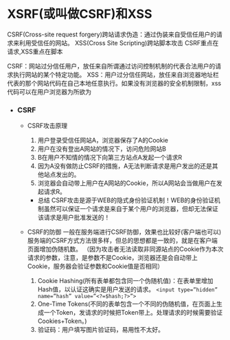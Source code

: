 # XSRF(或叫做CSRF)和XSS
CSRF(Cross-site request forgery)跨站请求伪造：通过伪装来自受信任用户的请求来利用受信任的网站。
XSS(Cross Site Scripting)跨站脚本攻击
CSRF重点在请求,XSS重点在脚本

CSRF：网站过分信任用户，放任来自所谓通过访问控制机制的代表合法用户的请求执行网站的某个特定功能。
XSS：用户过分信任网站，放任来自浏览器地址栏代表的那个网站代码在自己本地任意执行。如果没有浏览器的安全机制限制，xss代码可以在用户浏览器为所欲为

* ### CSRF
    + CSRF攻击原理
        1. 用户登录受信任网站A，浏览器保存了A的Cookie
        2. 用户在没有登出A网站的情况下，访问危险网站B
        3. B在用户不知情的情况下向第三方站点A发起一个请求R
        4. 因为A没有做防止CSRF的措施，A无法判断请求是用户发出的还是其他站点发出的。
        5. 浏览器会自动带上用户在A网站的Cookie，所以A网站会当做用户在发起请求R。

        + 总结
        CSRF攻击是源于WEB的隐式身份验证机制！WEB的身份验证机制虽然可以保证一个请求是来自于某个用户的浏览器，但却无法保证该请求是用户批准发送的！

    + CSRF的防御
    一般在服务端进行CSRF防御，效果也比较好(客户端也可以)
    服务端的CSRF方式方法很多样，但总的思想都是一致的，就是在客户端页面增加伪随机数。
    （因为攻击者无法读取非同源站点的Cookie作为本次请求的参数，注意，是参数不是Cookie，浏览器还是会自动带上Cookie，服务器会验证参数和Cookie值是否相同）
        1. Cookie Hashing(所有表单都包含同一个伪随机值)：在表单里增加Hash值，以认证这确实是用户发送的请求。
        `<input type=”hidden” name=”hash” value=”<?=$hash;?>”>`
        2. One-Time Tokens(不同的表单包含一个不同的伪随机值，在页面上生成一个Token，发请求的时候把Token带上。处理请求的时候需要验证Cookies+Token。)
        3. 验证码：用户填写图片验证码，易用性不太好。